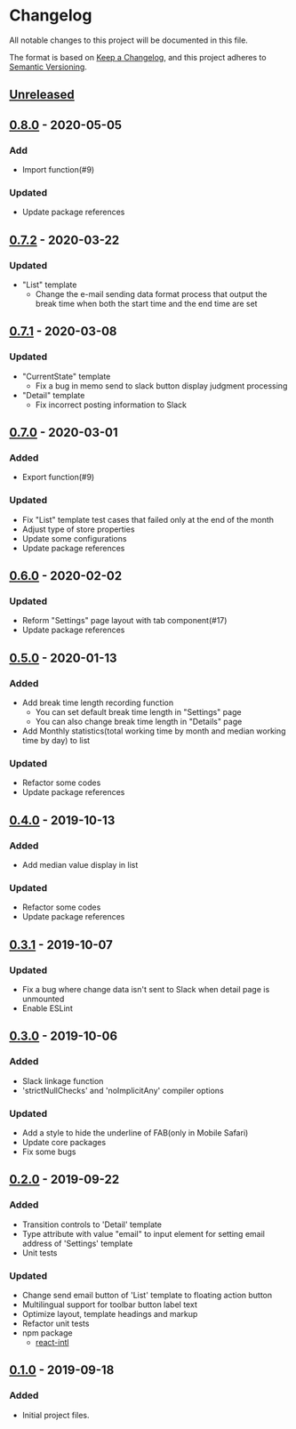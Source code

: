 # Changelog

All notable changes to this project will be documented in this file.

The format is based on [Keep a Changelog](https://keepachangelog.com/en/1.0.0/),
and this project adheres to [Semantic Versioning](https://semver.org/spec/v2.0.0.html).

## [Unreleased]

## [0.8.0] - 2020-05-05

### Add

- Import function(#9)

### Updated

- Update package references

## [0.7.2] - 2020-03-22

### Updated

- "List" template
  - Change the e-mail sending data format process that output the break time when both the start time and the end time are set

## [0.7.1] - 2020-03-08

### Updated

- "CurrentState" template
  - Fix a bug in memo send to slack button display judgment processing
- "Detail" template
  - Fix incorrect posting information to Slack

## [0.7.0] - 2020-03-01

### Added

- Export function(#9)

### Updated

- Fix "List" template test cases that failed only at the end of the month
- Adjust type of store properties
- Update some configurations
- Update package references

## [0.6.0] - 2020-02-02

### Updated

- Reform "Settings" page layout with tab component(#17)
- Update package references

## [0.5.0] - 2020-01-13

### Added

- Add break time length recording function
  - You can set default break time length in "Settings" page
  - You can also change break time length in "Details" page
- Add Monthly statistics(total working time by month and median working time by day) to list

### Updated

- Refactor some codes
- Update package references

## [0.4.0] - 2019-10-13

### Added

- Add median value display in list

### Updated

- Refactor some codes
- Update package references

## [0.3.1] - 2019-10-07

### Updated

- Fix a bug where change data isn't sent to Slack when detail page is unmounted
- Enable ESLint

## [0.3.0] - 2019-10-06

### Added

- Slack linkage function
- 'strictNullChecks' and 'noImplicitAny' compiler options

### Updated

- Add a style to hide the underline of FAB(only in Mobile Safari)
- Update core packages
- Fix some bugs

## [0.2.0] - 2019-09-22

### Added

- Transition controls to 'Detail' template
- Type attribute with value "email" to input element for setting email address of 'Settings' template
- Unit tests

### Updated

- Change send email button of 'List' template to floating action button
- Multilingual support for toolbar button label text
- Optimize layout, template headings and markup
- Refactor unit tests
- npm package
  - [react-intl](https://github.com/formatjs/react-intl)

## [0.1.0] - 2019-09-18

### Added

- Initial project files.

[unreleased]: https://github.com/DBC-Works/SoundVisualShaderBase/compare/v0.8.0...HEAD
[0.8.0]: https://github.com/DBC-Works/SoundVisualShaderBase/releases/tag/v0.8.0
[0.7.2]: https://github.com/DBC-Works/SoundVisualShaderBase/releases/tag/v0.7.2
[0.7.1]: https://github.com/DBC-Works/SoundVisualShaderBase/releases/tag/v0.7.1
[0.7.0]: https://github.com/DBC-Works/SoundVisualShaderBase/releases/tag/v0.7.0
[0.6.0]: https://github.com/DBC-Works/SoundVisualShaderBase/releases/tag/v0.6.0
[0.5.0]: https://github.com/DBC-Works/SoundVisualShaderBase/releases/tag/v0.5.0
[0.4.0]: https://github.com/DBC-Works/SoundVisualShaderBase/releases/tag/v0.4.0
[0.3.1]: https://github.com/DBC-Works/SoundVisualShaderBase/releases/tag/v0.3.1
[0.3.0]: https://github.com/DBC-Works/SoundVisualShaderBase/releases/tag/v0.3.0
[0.2.0]: https://github.com/DBC-Works/SoundVisualShaderBase/releases/tag/v0.2.0
[0.1.0]: https://github.com/DBC-Works/SoundVisualShaderBase/releases/tag/v0.1.0
